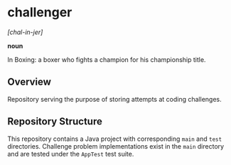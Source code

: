 # challenger
*[chal-in-jer]*

**noun**

In Boxing: a boxer who fights a champion for his championship title.
## Overview
Repository serving the purpose of storing attempts at coding challenges.
## Repository Structure
This repository contains a Java project with corresponding `main` and `test` directories.
Challenge problem implementations exist in the `main` directory and are tested under the `AppTest` test suite.
